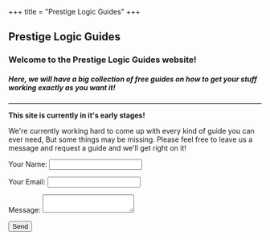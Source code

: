 +++
title = "Prestige Logic Guides"
+++

## Prestige Logic Guides

### Welcome to the Prestige Logic Guides website!

##### Here, we will have a big collection of **free** guides on how to get your stuff working exactly as you want it!

----

**This site is currently in it's early stages!** 


We're currently working hard to come up with every kind of guide you can ever need, But some things may be missing. Please feel free to leave us a message and request a guide and we'll get right on it!

<form name="contact" action="thank-you" netlify>
  <p>
    <label>Your Name: <input type="text" name="name"></label>   
  </p>
  <p>
    <label>Your Email: <input type="email" name="email"></label>
  </p>
  <p>
    <label>Message: <textarea name="message"></textarea></label>
  </p>
  <p>
    <button type="submit">Send</button>
  </p>
</form>